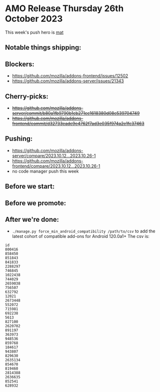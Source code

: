 # AMO Release Thursday 26th October 2023

This week's push hero is [mat](https://github.com/diox)

## Notable things shipping:

## Blockers:
- https://github.com/mozilla/addons-frontend/issues/12502 
- https://github.com/mozilla/addons-server/issues/21343

## Cherry-picks:
- ~~https://github.com/mozilla/addons-server/commit/b80a1fb9790b1cb271cc1618380d08e539704749~~
- ~~https://github.com/mozilla/addons-frontend/commit/d32733eadc9e4762f7ad3e035f974a2e1fc37463~~
  
## Pushing:

- https://github.com/mozilla/addons-server/compare/2023.10.12...2023.10.26-1
- https://github.com/mozilla/addons-frontend/compare/2023.10.12...2023.10.26-1
- no code manager push this week

## Before we start:

## Before we promote:

## After we're done:
- `./manage.py force_min_android_compatibility /path/to/csv` to add the latest cohort of compatible add-ons for Android 120.0a1+ The csv is:
```
id
800416
858450
851843
841833
2288297
746845
1022438
744029
2659038
756507
632792
12021
2673448
552072
715981
692238
5613
827100
2620702
891197
363973
948536
859768
184617
943807
829630
2635134
854670
819460
2814388
2636635
852541
628932
```

